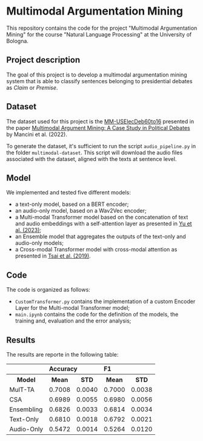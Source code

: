 # Multimodal Argumentation Mining
This repository contains the code for the project "Multimodal Argumentation Mining" for the course "Natural Language Processing" at the University of Bologna.

## Project description
The goal of this project is to develop a multimodal argumentation mining system that is able to classify sentences belonging to presidential debates as <em>Claim</em> or <em>Premise</em>.

## Dataset
The dataset used for this project is the [MM-USElecDeb60to16](https://github.com/federicoruggeri/multimodal-am/tree/main/multimodal-dataset) presented in the paper [Multimodal Argument Mining: A Case Study in Political Debates](https://aclanthology.org/2022.argmining-1.15.pdf) by Mancini et al. (2022).

To generate the dataset, it's sufficient to run the script `audio_pipeline.py` in the folder `multimodal-dataset`. This script will download the audio files associated with the dataset, aligned with the texts at sentence level.

## Model
We implemented and tested five different models:
- a text-only model, based on a BERT encoder;
- an audio-only model, based on a Wav2Vec encoder;
- a Multi-modal Transformer model based on the concatenation of text and audio embeddings with a self-attention layer as presented in [Yu et al. (2023)](https://arxiv.org/pdf/2305.11579v2.pdf);
- an Ensemble model that aggregates the outputs of the text-only and audio-only models; 
- a Cross-modal Transformer model with cross-modal attention as presented in [Tsai et al. (2019)](https://arxiv.org/pdf/1906.00295.pdf).

## Code
The code is organized as follows:
- `CustomTransformer.py` contains the implementation of a custom Encoder Layer for the Multi-modal Transformer model;
- `main.ipynb` contains the code for the definition of the models, the training and, evaluation and the error analysis;

## Results
The results are reporte in the following table:
<table>
  <tbody>
    <tr>
        <td colspan="1"><b></b></td>
        <td colspan="2"><b>Accuracy</b></td>
        <td colspan="2"><b>F1</b></td>
    </tr>
    <tr>
        <th colspan="1">Model</th>
        <th colspan="1">Mean</th>
        <th colspan="1">STD</th>
        <th colspan="1">Mean</th>
        <th colspan="1">STD</th>
    </tr>
    <tr>
        <td colspan="1">MulT-TA</td>
        <td colspan="1">0.7008</td>
        <td colspan="1">0.0040</td>
        <td colspan="1">0.7000</td>
        <td colspan="1">0.0038</td>
    </tr>
    <tr>
        <td colspan="1">CSA</td>
        <td colspan="1">0.6989</td>
        <td colspan="1">0.0055</td>
        <td colspan="1">0.6980</td>
        <td colspan="1">0.0056</td>
    </tr>
    <tr>
        <td colspan="1">Ensembling</td>
        <td colspan="1">0.6826</td>
        <td colspan="1">0.0033</td>
        <td colspan="1">0.6814</td>
        <td colspan="1">0.0034</td>
    </tr>
    <tr>
        <td colspan="1">Text-Only</td>
        <td colspan="1">0.6810</td>
        <td colspan="1">0.0018</td>
        <td colspan="1">0.6792</td>
        <td colspan="1">0.0021</td>
    </tr>
    <tr>
        <td colspan="1">Audio-Only</td>
        <td colspan="1">0.5472</td>
        <td colspan="1">0.0014</td>
        <td colspan="1">0.5264</td>
        <td colspan="1">0.0120</td>
    </tr>
  </tbody>
</table>